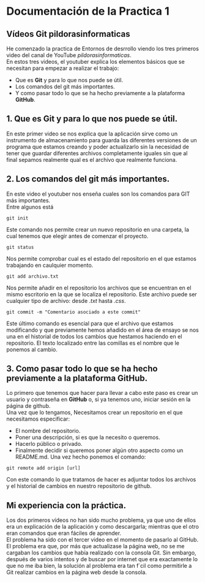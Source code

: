 # **Documentación de la Practica 1**
## Vídeos Git pildorasinformaticas
He comenzado la practica de Entornos de desrrollo viendo los tres primeros video del canal de YouTube _pildorasinformaticas_.  
En estos tres videos, el youtuber explica los elementos básicos que se necesitan para empezar a realizar el trabajo:  
* Que es **Git** y para lo que nos puede se útil.
* Los comandos del git más importantes.
* Y como pasar todo lo que se ha hecho previamente a la plataforma **GitHub**.

## 1. Que es **Git** y para lo que nos puede se útil.
En este primer video se nos explica que la aplicación sirve como un instrumento de almacenamiento para guarda las diferentes versiones de un programa que estamos creando
y poder actualizarlo sin la necesidad de tener que guardar diferentes archivos completamente iguales sin que al final sepamos realmente qual es el archivo que realmente
funciona.

## 2. Los comandos del git más importantes.
En este video el youtuber nos enseña cuales son los comandos para GIT más importantes.  
Entre algunos está
```
git init
```
Este comando nos permite crear un nuevo repositorio en una carpeta, la cual tenemos que elegir antes de comenzar el proyecto.
```
git status
```
Nos permite comprobar cual es el estado del repositorio en el que estamos trabajando en caulquier momento.
```
git add archivo.txt
```
Nos permite añadir en el repositorio los archivos que se encuentran en el mismo escritorio en la que se localiza el repositorio. Este archivo puede ser cualquier tipo
de archivo: desde _.txt_ hasta _.css_.
```
git commit -m "Comentario asociado a este commit"
```
Este último comando es esencial para que el archivo que estamos modificando y que previamente hemos añadido en el área de ensayo se nos una en el historial de todos los 
cambios que hestamos haciendo en el repositorio. El texto localizado entre las comillas es el nombre que le ponemos al cambio.

## 3. Como pasar todo lo que se ha hecho previamente a la plataforma **GitHub**.
Lo primero que tenemos que hacer para llevar a cabo este paso es crear un usuario y contraseña en **GitHub** o, si ya tenemos uno, iniciar sesión en la página de github.  
Una vez que lo tengamos, Necesitamos crear un repositorio en el que necesitamos especificar:
* El nombre del repositorio.
* Poner una descripción, si es que la necesito o queremos.
* Hacerlo público o privado.
* Finalmente decidir si queremos poner algún otro aspecto como un README.md.
Una vez hecho ponemos el comando:
```
git remote add origin [url]
```
Con este comando lo que tratamos de hacer es adjuntar todos los archivos y el historial de cambios en nuestro repositorio de github.

## Mi experiencia con la práctica.
Los dos primeros vídeos no han sido mucho problema, ya que uno de ellos era un explicación de la aplicación y como descargarla; mientras que el otro eran comandos que
eran fáciles de aprender.  
El problema ha sido con el tercer video en el momento de pasarlo al GitHub. El problema era que, por más que actualizase la página web, no se me cargaban los cambios que
había realizado con la consola Git. Sin embargo, después de varios intentos y de buscar por internet que era exactamente lo que no me iba bien, la solución al problema
era tan f´cil como permitirle a Git realizar cambios en la página web desde la consola.
